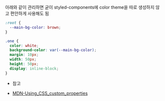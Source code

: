 아래와 같이 관리하면 굳이 styled-components에 color theme을 따로 생성하지 않고 편안하게 사용해도 됨

```css
:root {
  --main-bg-color: brown;
}

.one {
  color: white;
  background-color: var(--main-bg-color);
  margin: 10px;
  width: 50px;
  height: 50px;
  display: inline-block;
}
```

- 참고

* [MDN-Using_CSS_custom_properties](https://developer.mozilla.org/ko/docs/Web/CSS/Using_CSS_custom_properties)

